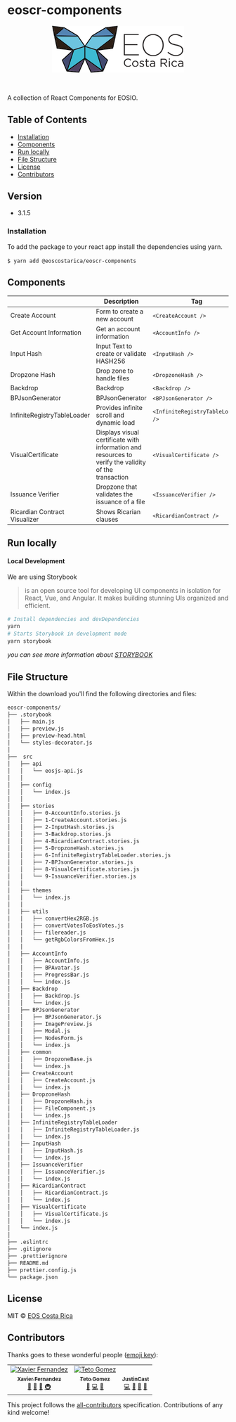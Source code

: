 # eoscr-components

<p align="center">
	<a href="https://eoscostarica.io">
		<img src="https://github.com/eoscostarica/eos-rate/raw/master/docs/eoscostarica-logo-black.png" width="300">
	</a>
</p>
<br/>

A collection of React Components for EOSIO.

## Table of Contents

- [Installation](#installation)
- [Components](#components)
- [Run locally](#run-locally)
- [File Structure](#file-structure)
- [License](#license)
- [Contributors](#contributors)

## Version

- 3.1.5

### Installation

To add the package to your react app install the dependencies using yarn.

`$ yarn add @eoscostarica/eoscr-components`

## Components

|                               | Description                                                                                          | Tag                               |
| ----------------------------- | ---------------------------------------------------------------------------------------------------- | --------------------------------- |
| Create Account                | Form to create a new account                                                                         | `<CreateAccount />`               |
| Get Account Information       | Get an account information                                                                           | `<AccountInfo />`                 |
| Input Hash                    | Input Text to create or validate HASH256                                                             | `<InputHash />`                   |
| Dropzone Hash                 | Drop zone to handle files                                                                            | `<DropzoneHash />`                |
| Backdrop                      | Backdrop                                                                                             | `<Backdrop />`                    |
| BPJsonGenerator               | BPJsonGenerator                                                                                      | `<BPJsonGenerator />`             |
| InfiniteRegistryTableLoader   | Provides infinite scroll and dynamic load                                                            | `<InfiniteRegistryTableLoader />` |
| VisualCertificate             | Displays visual certificate with information and resources to verify the validity of the transaction | `<VisualCertificate />`           |
| Issuance Verifier             | Dropzone that validates the issuance of a file                                                       | `<IssuanceVerifier />`            |
| Ricardian Contract Visualizer | Shows Ricarian clauses                                                                               | `<RicardianContract />`           |

## Run locally

#### Local Development

We are using Storybook

> is an open source tool for developing UI
> components in isolation for React, Vue, and Angular.
> It makes building stunning UIs organized and efficient.

```bash
# Install dependencies and devDependencies
yarn
# Starts Storybook in development mode
yarn storybook
```

_you can see more information about [STORYBOOK](https://storybook.js.org/)_

## File Structure

Within the download you'll find the following directories and files:

```
eoscr-components/
├── .storybook
│   ├── main.js
│   ├── preview.js
│   ├── preview-head.html
│   └── styles-decorator.js
│
├──  src
│   ├── api
│   │   └── eosjs-api.js
│   │
│   ├── config
│   │   └── index.js
│   │
│   ├── stories
│   │   ├── 0-AccountInfo.stories.js
│   │   ├── 1-CreateAccount.stories.js
│   │   ├── 2-InputHash.stories.js
│   │   ├── 3-Backdrop.stories.js
│   │   ├── 4-RicardianContract.stories.js
│   │   ├── 5-DropzoneHash.stories.js
│   │   ├── 6-InfiniteRegistryTableLoader.stories.js
│   │   ├── 7-BPJsonGenerator.stories.js
│   │   ├── 8-VisualCertificate.stories.js
│   │   └── 9-IssuanceVerifier.stories.js
│   │
│   ├── themes
│   │   └── index.js
│   │
│   ├── utils
│   │   ├── convertHex2RGB.js
│   │   ├── convertVotesToEosVotes.js
│   │   ├── filereader.js
│   │   └── getRgbColorsFromHex.js
│   │
│   ├── AccountInfo
│   │   ├── AccountInfo.js
│   │   ├── BPAvatar.js
│   │   ├── ProgressBar.js
│   │   └── index.js
│   ├── Backdrop
│   │   ├── Backdrop.js
│   │   └── index.js
│   ├── BPJsonGenerator
│   │   ├── BPJsonGenerator.js
│   │   ├── ImagePreview.js
│   │   ├── Modal.js
│   │   ├── NodesForm.js
│   │   └── index.js
│   ├── common
│   │   ├── DropzoneBase.js
│   │   └── index.js
│   ├── CreateAccount
│   │   ├── CreateAccount.js
│   │   └── index.js
│   ├── DropzoneHash
│   │   ├── DropzoneHash.js
│   │   ├── FileComponent.js
│   │   └── index.js
│   ├── InfiniteRegistryTableLoader
│   │   ├── InfiniteRegistryTableLoader.js
│   │   └── index.js
│   ├── InputHash
│   │   ├── InputHash.js
│   │   └── index.js
│   ├── IssuanceVerifier
│   │   ├── IssuanceVerifier.js
│   │   └── index.js
│   ├── RicardianContract
│   │   ├── RicardianContract.js
│   │   └── index.js
│   ├── VisualCertificate
│   │   ├── VisualCertificate.js
│   │   └── index.js
│   └── index.js
│
├── .eslintrc
├── .gitignore
├── .prettierignore
├── README.md
├── prettier.config.js
└── package.json
```

## License

MIT © [EOS Costa Rica](https://eoscostarica.io)

## Contributors

Thanks goes to these wonderful people ([emoji key](https://github.com/kentcdodds/all-contributors#emoji-key)):

<table>
  <tr>
    <td align="center"><a href="https://github.com/xavier506"><img src="https://avatars0.githubusercontent.com/u/5632966?v=4" width="100px;" alt="Xavier Fernandez"/><br /><sub><b>Xavier Fernandez</b></sub></a><br /><a href="#ideas-xavier506" title="Ideas, Planning, & Feedback">🤔</a> <a href="#blog-xavier506" title="Blogposts">📝</a> <a href="#talk-xavier506" title="Talks">📢</a> <a href="#infra-xavier506" title="Infrastructure (Hosting, Build-Tools, etc)">🚇</a></td>
 <td align="center"><a href="https://github.com/tetogomez">
      <img src="https://avatars3.githubusercontent.com/u/10634375?s=460&v=4" width="100px;" alt="Teto Gomez"/><br /><sub><b>Teto Gomez</b></sub></a><br /><a href="https://github.com/eoscostarica/eosrate/commits?author=tetogomez" title="Ideas, Planning, & Feedback">🤔</a> <a href="https://github.com/eoscostarica/eosrate/commits?author=tetogomez" title="Code">💻</a> <a href="#review-tetogomez" title="Reviewed Pull Requests">👀</a></td>
      <td align="center"><a href="https://github.com/JustinCast"><img src="https://avatars1.githubusercontent.com/u/17890146?v=4" width="100px;" alt=""/><br /><sub><b>JustinCast</b></sub></a><br /><a href="https://github.com/eoscostarica/eoscr-theme/commits?author=JustinCast" title="Code">💻</a> <a href="https://github.com/eoscostarica/eoscr-theme/commits?author=JustinCast" title="Documentation">📖</a> <a href="#projectManagement-JustinCast" title="Project Management">📆</a> <a href="#maintenance-JustinCast" title="Maintenance">🚧</a></td>
  </tr>
</table>

This project follows the [all-contributors](https://github.com/kentcdodds/all-contributors) specification. Contributions of any kind welcome!
